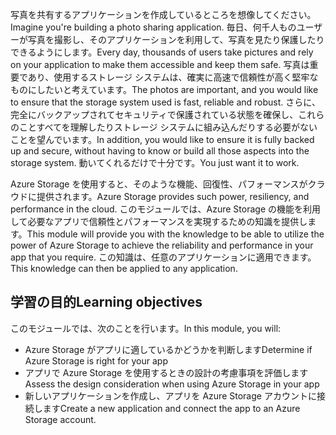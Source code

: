 <span data-ttu-id="201a4-101">写真を共有するアプリケーションを作成しているところを想像してください。</span><span class="sxs-lookup"><span data-stu-id="201a4-101">Imagine you're building a photo sharing application.</span></span> <span data-ttu-id="201a4-102">毎日、何千人ものユーザーが写真を撮影し、そのアプリケーションを利用して、写真を見たり保護したりできるようにします。</span><span class="sxs-lookup"><span data-stu-id="201a4-102">Every day, thousands of users take pictures and rely on your application to make them accessible and keep them safe.</span></span> <span data-ttu-id="201a4-103">写真は重要であり、使用するストレージ システムは、確実に高速で信頼性が高く堅牢なものにしたいと考えています。</span><span class="sxs-lookup"><span data-stu-id="201a4-103">The photos are important, and you would like to ensure that the storage system used is fast, reliable and robust.</span></span> <span data-ttu-id="201a4-104">さらに、完全にバックアップされてセキュリティで保護されている状態を確保し、これらのことすべてを理解したりストレージ システムに組み込んだりする必要がないことを望んでいます。</span><span class="sxs-lookup"><span data-stu-id="201a4-104">In addition, you would like to ensure it is fully backed up and secure, without having to know or build all those aspects into the storage system.</span></span> <span data-ttu-id="201a4-105">動いてくれるだけで十分です。</span><span class="sxs-lookup"><span data-stu-id="201a4-105">You just want it to work.</span></span>

<span data-ttu-id="201a4-106">Azure Storage を使用すると、そのような機能、回復性、パフォーマンスがクラウドに提供されます。</span><span class="sxs-lookup"><span data-stu-id="201a4-106">Azure Storage provides such power, resiliency, and performance in the cloud.</span></span> <span data-ttu-id="201a4-107">このモジュールでは、Azure Storage の機能を利用して必要なアプリで信頼性とパフォーマンスを実現するための知識を提供します。</span><span class="sxs-lookup"><span data-stu-id="201a4-107">This module will provide you with the knowledge to be able to utilize the power of Azure Storage to achieve the reliability and performance in your app that you require.</span></span> <span data-ttu-id="201a4-108">この知識は、任意のアプリケーションに適用できます。</span><span class="sxs-lookup"><span data-stu-id="201a4-108">This knowledge can then be applied to any application.</span></span>

## <a name="learning-objectives"></a><span data-ttu-id="201a4-109">学習の目的</span><span class="sxs-lookup"><span data-stu-id="201a4-109">Learning objectives</span></span>
<span data-ttu-id="201a4-110">このモジュールでは、次のことを行います。</span><span class="sxs-lookup"><span data-stu-id="201a4-110">In this module, you will:</span></span>

- <span data-ttu-id="201a4-111">Azure Storage がアプリに適しているかどうかを判断します</span><span class="sxs-lookup"><span data-stu-id="201a4-111">Determine if Azure Storage is right for your app</span></span>
- <span data-ttu-id="201a4-112">アプリで Azure Storage を使用するときの設計の考慮事項を評価します</span><span class="sxs-lookup"><span data-stu-id="201a4-112">Assess the design consideration when using Azure Storage in your app</span></span>
- <span data-ttu-id="201a4-113">新しいアプリケーションを作成し、アプリを Azure Storage アカウントに接続します</span><span class="sxs-lookup"><span data-stu-id="201a4-113">Create a new application and connect the app to an Azure Storage account.</span></span>
